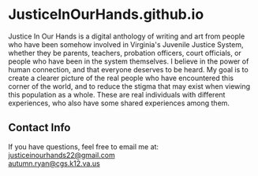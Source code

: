 # JusticeInOurHands.github.io
Justice In Our Hands is a digital anthology of writing and art from people who have been somehow involved in Virginia's Juvenile Justice System, whether they be parents, teachers, probation officers, court officials, or people who have been in the system themselves. I believe in the power of human connection, and that everyone deserves to be heard. My goal is to create a clearer picture of the real people who have encountered this corner of the world, and to reduce the stigma that may exist when viewing this population as a whole. These are real individuals with different experiences, who also have some shared experiences among them.

## Contact Info
If you have questions, feel free to email me at:
<br>justiceinourhands22@gmail.com
<br>autumn.ryan@cgs.k12.va.us
